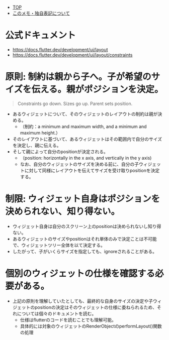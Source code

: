 - [TOP](./README.md)
- [このメモ・独自表記について](../README.md)


# 公式ドキュメント
* https://docs.flutter.dev/development/ui/layout
* https://docs.flutter.dev/development/ui/layout/constraints

# 原則: 制約は親から子へ。子が希望のサイズを伝える。親がポジションを決定。
> Constraints go down. Sizes go up. Parent sets position.
* あるウィジェットについて、そのウィジェットのレイアウトの制約は親が決める。
    * （制約：a minimum and maximum width, and a minimum and maximum height.）
* そのレイアウトに基づいて、あるウィジェットはその範囲内で自分のサイズを決定し、親に伝える。
* そして親によって自分のpositionが決定される。
    * （position: horizontally in the x axis, and vertically in the y axis) 
    * なお、自分のウィジェットのサイズを決める前に、自分の子ウィジェットに対して同様にレイアウトを伝えてサイズを受け取りpositionを決定する。

# 制限: ウィジェット自身はポジションを決められない、知り得ない。
* ウィジェット自身は自分のスクリーン上のpositionは決められないし知り得ない。
* あるウィジェットのサイズやpositionはそれ単体のみで決定ことは不可能で、ウィジェットツリー全体を以て決定する。
* したがって、子がいくらサイズを指定しても、ignoreされることがある。

# 個別のウィジェットの仕様を確認する必要がある。
* 上記の原則を理解していたとしても、最終的な自身のサイズの決定や子ウィジェットのpositionの決定はそのウィジェットの仕様に委ねられるため、それについては個々のドキュメントを読む。
    * 仕様はflutterのコードを読むことでも理解可能。
    * 具体的には対象のウィジェットのRenderObjectのperformLayout()関数の処理



